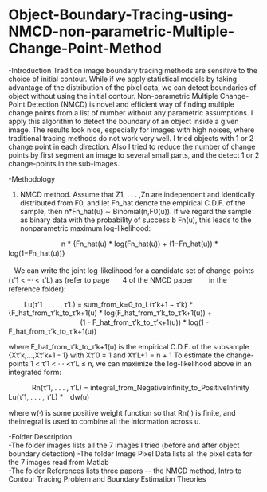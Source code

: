 # Object-Boundary-Tracing-using-NMCD-non-parametric-Multiple-Change-Point-Method
-Introduction
Tradition image boundary tracing methods are sensitive to the choice of initial contour. While if we apply statistical models by taking advantage of the distribution of the pixel data, we can detect boundaries of object without using the initial contour. Non-parametric Multiple Change-Point Detection (NMCD) is novel and efficient way of finding multiple change points from a list of number without any parametric assumptions. I apply this algorithm to detect the boundary of an object inside a given image. The results look nice, especially for images with high noises, where traditional tracing methods do not work very well. I tried objects with 1 or 2 change point in each direction. Also I tried to reduce the number of change points by first segment an image to several small parts, and the detect 1 or 2 change-points in the sub-images.

-Methodology
1. NMCD method. 
   Assume that Z1, . . . ,Zn are independent and identically distributed from F0, and let Fn_hat denote the empirical C.D.F. of the
   sample, then n*Fn_hat(u) ∼ Binomial(n,F0(u)). If we regard the sample as binary data with the probability of success b Fn(u), this        leads to the nonparametric maximum log-likelihood:                                     
   
                            n * {Fn_hat(u) * log(Fn_hat(u)) + (1−Fn_hat(u)) * log(1−Fn_hat(u))}　                           
                                                                                                                                 
    We can write the joint log-likelihood for a candidate set of change-points (τ′1 < ··· < τ′L) as (refer to page 　  4 of the NMCD paper 　　in the reference folder):                                                                                                              
                        
         Lu(τ′1 , . . . , τ′L) = sum_from_k=0_to_L(τ′k+1 − τ′k) * {F_hat_from_τ′k_to_τ′k+1(u) * log(F_hat_from_τ′k_to_τ′k+1(u)) +         
 　                                 (1 - F_hat_from_τ′k_to_τ′k+1(u)) * log(1 - F_hat_from_τ′k_to_τ′k+1(u))                
                                    
   where F_hat_from_τ′k_to_τ′k+1(u) is the empirical C.D.F. of the subsample {Xτ′k,...,Xτ′k+1 - 1} with Xτ′0 = 1 and Xτ′L+1 = n + 1
   To estimate the change-points 1 < τ′1 < ··· <τ′L ≤ n, we can maximize the log-likelihood above in an integrated form:      
                                    
             Rn(τ′1, . . . , τ′L) = integral_from_NegativeInfinity_to_PositiveInfinity Lu(τ′1, . . . , τ′L) *　dw(u)　　
                                                                              
   where w(·) is some positive weight function so that Rn(·) is finite, and theintegral is used to combine all the information across u.                                                                                   
             
-Folder Description                                                                                      
 -The folder images lists all the 7 images I tried (before and after object boundary detection) 
 -The folder Image Pixel Data lists all the pixel data for the 7 images read from Matlab                
 -The folder References lists three papers -- the NMCD method, Intro to Contour Tracing Problem and Boundary Estimation Theories
